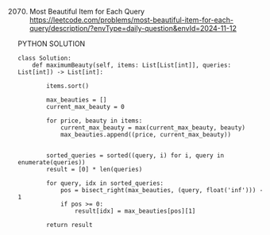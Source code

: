 2070. Most Beautiful Item for Each Query
https://leetcode.com/problems/most-beautiful-item-for-each-query/description/?envType=daily-question&envId=2024-11-12

PYTHON SOLUTION

```
class Solution:
    def maximumBeauty(self, items: List[List[int]], queries: List[int]) -> List[int]:
        
        items.sort()
        
        max_beauties = []
        current_max_beauty = 0

        for price, beauty in items:
            current_max_beauty = max(current_max_beauty, beauty)
            max_beauties.append((price, current_max_beauty))
        
        
        sorted_queries = sorted((query, i) for i, query in enumerate(queries))
        result = [0] * len(queries)
        
        for query, idx in sorted_queries:
            pos = bisect_right(max_beauties, (query, float('inf'))) - 1
            if pos >= 0:
                result[idx] = max_beauties[pos][1]
        
        return result
```
